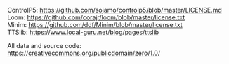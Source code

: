 ControlP5: https://github.com/sojamo/controlp5/blob/master/LICENSE.md <br/>
Loom: https://github.com/corajr/loom/blob/master/license.txt <br/>
Minim: https://github.com/ddf/Minim/blob/master/license.txt <br/>
TTSlib: https://www.local-guru.net/blog/pages/ttslib <br/>

All data and source code: https://creativecommons.org/publicdomain/zero/1.0/
